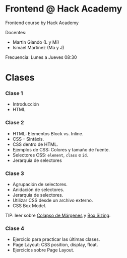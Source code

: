 # Frontend @ Hack Academy

Frontend course by Hack Academy

Docentes:

- Martin Giando (L y Mi)
- Ismael Martinez (Ma y J)

Frecuencia: Lunes a Jueves 08:30

# Clases

### Clase 1

- Introducción
- HTML

### Clase 2

- HTML: Elementos Block vs. Inline.
- CSS – Sintáxis.
- CSS dentro de HTML.
- Ejemplos de CSS: Colores y tamaño de fuente.
- Selectores CSS: `element`, `class` e `id`.
- Jerarquía de selectores

### Clase 3

- Agrupación de selectores.
- Anidación de selectores.
- Jerarquía de selectores.
- Utilizar CSS desde un archivo externo.
- CSS Box Model.

TIP: leer sobre [Colapso de Márgenes][2] y [Box Sizing][1].

### Clase 4

- Ejercicio para practicar las últimas clases.
- Page Layout: CSS position, display, float.
- Ejercicios sobre Page Layout.

[1]: https://css-tricks.com/box-sizing/
[2]: https://css-tricks.com/what-you-should-know-about-collapsing-margins/
